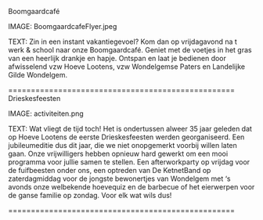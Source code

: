 Boomgaardcafé

IMAGE: BoomgaardcafeFlyer.jpeg

TEXT: Zin in een instant vakantiegevoel? Kom dan op vrijdagavond na t werk & school naar onze Boomgaardcafé.
Geniet met de voetjes in het gras van een heerlijk drankje en hapje. Ontspan en laat je bedienen door afwisselend vzw Hoeve Lootens, vzw Wondelgemse Paters en Landelijke Gilde Wondelgem.

==================================================
Drieskesfeesten

IMAGE: activiteiten.png

TEXT: Wat vliegt de tijd toch! Het is ondertussen alweer 35 jaar geleden dat op Hoeve Lootens de eerste Drieskesfeesten werden georganiseerd. Een jubileumeditie dus dit jaar, die we niet onopgemerkt voorbij willen laten gaan.
Onze vrijwilligers hebben opnieuw hard gewerkt om een mooi programma voor jullie samen te stellen. Een afterworkparty op vrijdag voor de fuifbeesten onder ons, een optreden van De KetnetBand op zaterdagmiddag voor de jongste bewonertjes van Wondelgem met ‘s avonds onze welbekende hoevequiz  en de barbecue of het eierwerpen voor de ganse familie op zondag. Voor elk wat wils dus! 

==================================================
